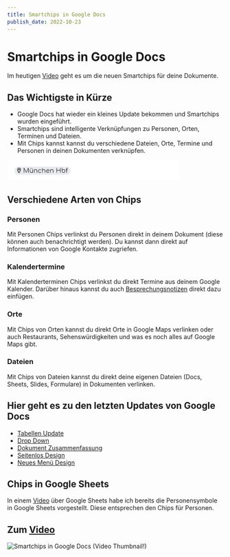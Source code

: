 ```yaml
---
title: Smartchips in Google Docs
publish_date: 2022-10-23
---
```


# Smartchips in Google Docs

Im heutigen [Video](https://youtu.be/urHaQcMeOVA) geht es um die neuen Smartchips für deine Dokumente. 

## Das Wichtigste in Kürze

- Google Docs hat wieder ein kleines Update bekommen und Smartchips wurden eingeführt.
- Smartchips sind intelligente Verknüpfungen zu Personen, Orten, Terminen und Dateien.
- Mit Chips kannst kannst du verschiedene Dateien, Orte, Termine und Personen in deinen Dokumenten verknüpfen.

![Aussehen von einem Chip](../../images/399/chip.png "Aussehen von einem Chip")

## Verschiedene Arten von Chips

### Personen

Mit Personen Chips verlinkst du Personen direkt in deinem Dokument (diese können auch benachrichtigt werden). Du kannst dann direkt auf Informationen von Google Kontakte zugriefen.

### Kalendertermine

Mit Kalenderterminen Chips verlinkst du direkt Termine aus deinem Google Kalender. Darüber hinaus kannst du auch [Besprechungsnotizen](https://youtu.be/CTGwGNN5JaM) direkt dazu einfügen.

### Orte

Mit Chips von Orten kannst du direkt Orte in Google Maps verlinken oder auch Restaurants, Sehenswürdigkeiten und was es noch alles auf Google Maps gibt.

### Dateien

Mit Chips von Dateien kannst du direkt deine eigenen Dateien (Docs, Sheets, Slides, Formulare) in Dokumenten verlinken.

## Hier geht es zu den letzten Updates von Google Docs

- [Tabellen Update](https://youtu.be/Fm1NSxj8_Zk)
- [Drop Down](https://youtu.be/QjiS5GBr2FU)
- [Dokument Zusammenfassung](https://youtu.be/vBVoqF5LvYg)
- [Seitenlos Design](https://youtu.be/glcOx0ejVN4)
- [Neues Menü Design](https://youtu.be/E4xSGx-Uo_Y)

## Chips in Google Sheets

In einem [Video](https://youtu.be/yLm2MoCzdGw) über Google Sheets habe ich bereits die Personensymbole in Google Sheets vorgestellt. Diese entsprechen den Chips für Personen.

## Zum [Video](https://youtu.be/urHaQcMeOVA)

![Smartchips in Google Docs (Video Thumbnail!)](../thumbnails/Fertig399.jpg "Smartchips in Google Docs (Video Thumbnail!)")
